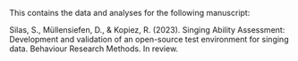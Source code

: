 
This contains the data and analyses for the following manuscript:

Silas, S., Müllensiefen, D., & Kopiez, R. (2023). Singing Ability Assessment: Development and validation of an open-source test environment for singing data. Behaviour Research Methods. In review.
